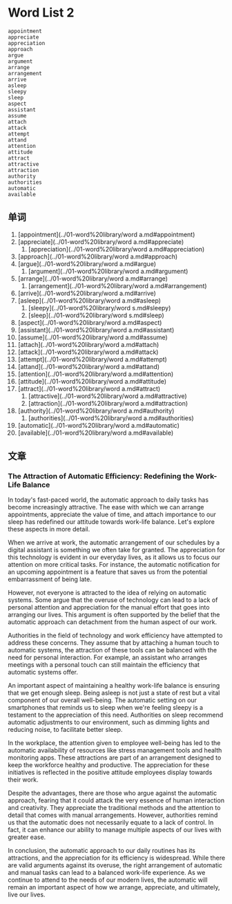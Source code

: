 # Word List 2

	appointment
	appreciate
	appreciation
	approach
	argue
	argument
	arrange
	arrangement
	arrive
	asleep
	sleepy
	sleep
	aspect
	assistant
	assume
	attach
	attack
	attempt
	attand
	attention
	attitude
	attract
	attractive
	attraction
	authority
	authorities
	automatic
	available

## 单词

1. [appointment](../01-word%20library/word a.md#appointment)
1. [appreciate](../01-word%20library/word a.md#appreciate)
	1. [appreciation](../01-word%20library/word a.md#appreciation)
1. [approach](../01-word%20library/word a.md#approach)
1. [argue](../01-word%20library/word a.md#argue)
	1. [argument](../01-word%20library/word a.md#argument)
1. [arrange](../01-word%20library/word a.md#arrange)
	1. [arrangement](../01-word%20library/word a.md#arrangement)
1. [arrive](../01-word%20library/word a.md#arrive)
1. [asleep](../01-word%20library/word a.md#asleep)
	1. [sleepy](../01-word%20library/word s.md#sleepy)
	1. [sleep](../01-word%20library/word s.md#sleep)
1. [aspect](../01-word%20library/word a.md#aspect)
1. [assistant](../01-word%20library/word a.md#assistant)
11. [assume](../01-word%20library/word a.md#assume)
11. [attach](../01-word%20library/word a.md#attach)
11. [attack](../01-word%20library/word a.md#attack)
11. [attempt](../01-word%20library/word a.md#attempt)
11. [attand](../01-word%20library/word a.md#attand)
11. [attention](../01-word%20library/word a.md#attention)
11. [attitude](../01-word%20library/word a.md#attitude)
11. [attract](../01-word%20library/word a.md#attract)
	1. [attractive](../01-word%20library/word a.md#attractive)
	1. [attraction](../01-word%20library/word a.md#attraction)
11. [authority](../01-word%20library/word a.md#authority)
	1. [authorities](../01-word%20library/word a.md#authorities)
11. [automatic](../01-word%20library/word a.md#automatic)
21. [available](../01-word%20library/word a.md#available)

## 文章

### The Attraction of Automatic Efficiency: Redefining the Work-Life Balance

In today's fast-paced world, the automatic approach to daily tasks has become increasingly attractive. The ease with which we can arrange appointments, appreciate the value of time, and attach importance to our sleep has redefined our attitude towards work-life balance. Let's explore these aspects in more detail.

When we arrive at work, the automatic arrangement of our schedules by a digital assistant is something we often take for granted. The appreciation for this technology is evident in our everyday lives, as it allows us to focus our attention on more critical tasks. For instance, the automatic notification for an upcoming appointment is a feature that saves us from the potential embarrassment of being late.

However, not everyone is attracted to the idea of relying on automatic systems. Some argue that the overuse of technology can lead to a lack of personal attention and appreciation for the manual effort that goes into arranging our lives. This argument is often supported by the belief that the automatic approach can detachment from the human aspect of our work.

Authorities in the field of technology and work efficiency have attempted to address these concerns. They assume that by attaching a human touch to automatic systems, the attraction of these tools can be balanced with the need for personal interaction. For example, an assistant who arranges meetings with a personal touch can still maintain the efficiency that automatic systems offer.

An important aspect of maintaining a healthy work-life balance is ensuring that we get enough sleep. Being asleep is not just a state of rest but a vital component of our overall well-being. The automatic setting on our smartphones that reminds us to sleep when we're feeling sleepy is a testament to the appreciation of this need. Authorities on sleep recommend automatic adjustments to our environment, such as dimming lights and reducing noise, to facilitate better sleep.

In the workplace, the attention given to employee well-being has led to the automatic availability of resources like stress management tools and health monitoring apps. These attractions are part of an arrangement designed to keep the workforce healthy and productive. The appreciation for these initiatives is reflected in the positive attitude employees display towards their work.

Despite the advantages, there are those who argue against the automatic approach, fearing that it could attack the very essence of human interaction and creativity. They appreciate the traditional methods and the attention to detail that comes with manual arrangements. However, authorities remind us that the automatic does not necessarily equate to a lack of control. In fact, it can enhance our ability to manage multiple aspects of our lives with greater ease.

In conclusion, the automatic approach to our daily routines has its attractions, and the appreciation for its efficiency is widespread. While there are valid arguments against its overuse, the right arrangement of automatic and manual tasks can lead to a balanced work-life experience. As we continue to attend to the needs of our modern lives, the automatic will remain an important aspect of how we arrange, appreciate, and ultimately, live our lives.